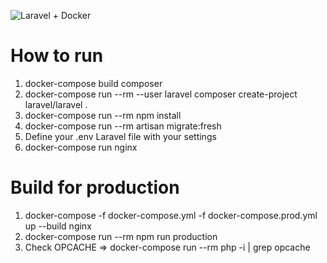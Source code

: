 ![Laravel + Docker](https://miro.medium.com/max/1400/1*lThfRGpuoHA0rcB6SQfrsQ@2x.png)


# How to run
1. docker-compose build composer
2. docker-compose run --rm --user laravel composer create-project laravel/laravel .
3. docker-compose run --rm npm install
4. docker-compose run --rm artisan migrate:fresh
5. Define your .env Laravel file with your settings
6. docker-compose run nginx

# Build for production
1. docker-compose -f docker-compose.yml -f docker-compose.prod.yml up --build nginx
2. docker-compose run --rm npm run production
3. Check OPCACHE => docker-compose run --rm php -i | grep opcache
